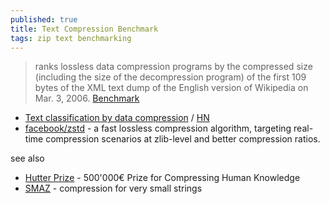 ```yaml
---
published: true
title: Text Compression Benchmark
tags: zip text benchmarking
---
```

> ranks lossless data compression programs by the compressed size (including the size of the decompression program) of the first 109 bytes of the XML text dump of the English version of Wikipedia on Mar. 3, 2006. [Benchmark](http://mattmahoney.net/dc/text.html)

- [Text classification by data compression](https://maxhalford.github.io/blog/text-classification-by-compression/) / [HN](https://news.ycombinator.com/item?id=27440093)
- [facebook/zstd](https://github.com/facebook/zstd) - a fast lossless compression algorithm, targeting real-time compression scenarios at zlib-level and better compression ratios.

see also
- [Hutter Prize](http://prize.hutter1.net/) - 500'000€ Prize for Compressing Human Knowledge
- [SMAZ](https://github.com/antirez/smaz) - compression for very small strings 